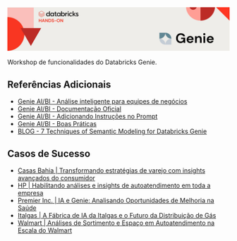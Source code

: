 <img src="images/header.jpg">

Workshop de funcionalidades do Databricks Genie.

## Referências Adicionais
* [Genie AI/BI  - Análise inteligente para equipes de negócios](https://www.databricks.com/br/product/ai-bi/genie)
* [Genie AI/BI - Documentação Oficial](https://docs.databricks.com/pt/genie/index.html)
* [Genie AI/BI - Adicionando Instruções no Prompt](https://docs.databricks.com/pt/genie/index.html#provide-instructions)
* [Genie AI/BI - Boas Práticas](https://docs.databricks.com/pt/genie/best-practices.html)
* [BLOG - 7 Techniques of Semantic Modeling for Databricks Genie](https://medium.com/@kyle.hale/7-techniques-of-semantic-modeling-for-databricks-genie-b117460efe10)

## Casos de Sucesso

* [Casas Bahia | Transformando estratégias de varejo com insights avançados do consumidor](https://www.databricks.com/br/customers/grupo-casas-bahia/ai-bi-genie)
* [HP | Habilitando análises e insights de autoatendimento em toda a empresa](https://www.databricks.com/customers/hp/ai-bi-genie)
* [Premier Inc. | IA e Genie: Analisando Oportunidades de Melhoria na Saúde](https://www.databricks.com/dataaisummit/session/ai-and-genie-analyzing-healthcare-improvement-opportunities)
* [Italgas | A Fábrica de IA da Italgas e o Futuro da Distribuição de Gás](https://www.databricks.com/dataaisummit/session/italgas-ai-factory-and-future-gas-distribution)
* [Walmart | Análises de Sortimento e Espaço em Autoatendimento na Escala do Walmart](https://www.databricks.com/dataaisummit/session/self-service-assortment-and-space-analytics-walmart-scale)
